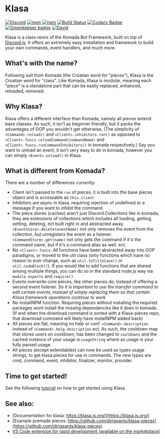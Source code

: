 # Klasa

[![Discord](https://discordapp.com/api/guilds/339942739275677727/embed.png)](https://discord.gg/FpEFSyY)
[![npm](https://img.shields.io/npm/v/klasa.svg?maxAge=3600)](https://www.npmjs.com/package/klasa)
[![npm](https://img.shields.io/npm/dt/klasa.svg?maxAge=3600)](https://www.npmjs.com/package/klasa)
[![Build Status](https://travis-ci.org/dirigeants/klasa.svg?branch=master)](https://travis-ci.org/dirigeants/klasa)
[![Codacy Badge](https://api.codacy.com/project/badge/Grade/e7b37b1f57134a5b9e1f43127df64388)](https://www.codacy.com/app/dirigeants/klasa?utm_source=github.com&amp;utm_medium=referral&amp;utm_content=dirigeants/klasa&amp;utm_campaign=Badge_Grade)
[![Greenkeeper badge](https://badges.greenkeeper.io/dirigeants/klasa.svg)](https://greenkeeper.io/)
[![David](https://img.shields.io/david/dirigeants/klasa.svg?maxAge=3600)](https://david-dm.org/dirigeants/klasa)

Klasa is a class remix of the Komada Bot Framework, built on top of [Discord.js](https://github.com/discordjs/discord.js). It offers an extremely easy installation and framework to build your own commands, event handlers, and much more.

## What's with the name?

Following suit from Komada (the Croatian word for "pieces"), Klasa is the Croatian word for "class". Like Komada, Klasa is modular, meaning each "piece" is a standalone part that can be easily replaced, enhanced, reloaded, removed.

## Why Klasa?

Klasa offers a different interface than Komada, namely all pieces extend base classes. As such, it isn't as beginner friendly, but it packs the advantages of OOP you wouldn't get otherwise. (The simplicity of `<Command>.reload()` and `<Client>.inhibitors.run()` as opposed to `<Client>.funcs.reloadCommand(commandName)` and `<Client>.funcs.runCommandInhibitors()` in komada respectively.) Say you want to unload an event, it isn't very easy to do in komada, however you can simply `<Event>.unload()` in Klasa.

## What is different from Komada?

There are a number of differences currently:

- Client isn't passed to the `run` of pieces, it is built into the base pieces object and is accessable as `this.client`
- Inhibitors are async in klasa, requiring rejection of undefined or a message if you want to inhibit the command.
- The piece stores (caches) aren't just Discord.Collections like in komada, they are extensions of collections which includes all loading, getting, setting, deleting, ect built right in and abstracted away. `<EventStore>.delete(eventName)` not only removes the event from the collection, but unregisters the event as a listener. `<CommandStore>.get(name)` not only gets the command if it's the command name, but if it's a command alias as well. ect.
- No `<Client>.funcs`. All functions have been abstracted away into OOP paradigms, or moved to the util class (only functions which have no reason to ever change, such as `util.toTitleCase()` or `util.codeBlock()`). If you would like to add functions that are shared among multiple things, you can do so in the standard node.js way via `module.exports` and `require()`
- Events overwrite core pieces, like other pieces do, instead of offering a second event listener. *So it is important to use the transfer command to edit certain events, instead of simply replacing them so that certain Klasa framework operations continue to work*
- No installNPM function. Requiring pieces without installing the required packages wont install the missing dependancies like it does in komada. (If and when the download command is sorted with a Klasa-pieces repo, that download command will likely have installNPM added back)
- All pieces are flat, meaning no help or conf. `<Command>.description` instead of `<Command>.help.description` ect. As such, the cooldown map that stores users on cooldown, has been changed to `cooldowns` and the cached instance of your usage is `usageString` where as usage is your fully parsed usage.
- All pieces (except extendables) can now be used as types usage strings, to get klasa pieces for use in commands. The new types are cmd, command, event, inhibitor, finalizer, monitor, provider.

## Time to get started!

See the following [tutorial](https://klasa.js.org/tutorial-GettingStarted.html) on how to get started using Klasa.

## See also:

- [Documentation for klasa: https://klasa.js.org/](https://klasa.js.org/)
- [Example premade pieces: https://github.com/dirigeants/klasa-pieces](https://github.com/dirigeants/klasa-pieces)
- [VS Code extension for rapid development (available on the marketplace)](https://marketplace.visualstudio.com/items?itemName=bdistin.klasa-vscode)
